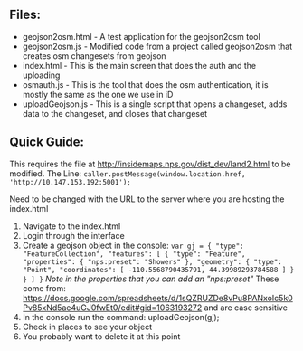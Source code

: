 Files:
-------
* geojson2osm.html - A test application for the geojson2osm tool
* geojson2osm.js - Modified code from a project called geojson2osm that creates osm changesets from geojson
* index.html - This is the main screen that does the auth and the uploading
* osmauth.js - This is the tool that does the osm authentication, it is mostly the same as the one we use in iD 
* uploadGeojson.js - This is a single script that opens a changeset, adds data to the changeset, and closes that changeset


Quick Guide:
-------------------
This requires the file at http://insidemaps.nps.gov/dist_dev/land2.html to be modified.
The Line:
`caller.postMessage(window.location.href, 'http://10.147.153.192:5001');`

Need to be changed with the URL to the server where you are hosting the index.html

1. Navigate to the index.html
2. Login through the interface
3. Create a geojson object in the console:
`var gj = {
  "type": "FeatureCollection",
  "features": [
    {
      "type": "Feature",
      "properties": {
        "nps:preset": "Showers"
      },
      "geometry": {
        "type": "Point",
        "coordinates": [
          -110.5568790435791,
          44.39989293784588
        ]
      }
    }
  ]
}`
_Note in the properties that you can add an "nps:preset"_
These come from: https://docs.google.com/spreadsheets/d/1sQZRUZDe8vPu8PANxoIc5k0Pv85xNd5ae4uGJ0fwEt0/edit#gid=1063193272 and are case sensitive
4. In the console run the command: uploadGeojson(gj);
5. Check in places to see your object
6. You probably want to delete it at this point



